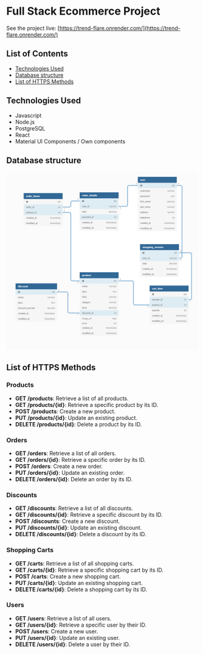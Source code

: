 # Full Stack Ecommerce Project

See the project live: [https://trend-flare.onrender.com/](https://trend-flare.onrender.com/)

## List of Contents

- [Technologies Used](#technologies-used)
- [Database structure](#database-structure)
- [List of HTTPS Methods](#list-of-https-methods)

## Technologies Used

- Javascript
- Node.js
- PostgreSQL
- React
- Material UI Components / Own components

## Database structure

![alt text](https://github.com/vvk130/fullstack-node/blob/main/readme_assets/database_final.png)

## List of HTTPS Methods

### Products
- **GET /products**: Retrieve a list of all products.
- **GET /products/{id}**: Retrieve a specific product by its ID.
- **POST /products**: Create a new product.
- **PUT /products/{id}**: Update an existing product.
- **DELETE /products/{id}**: Delete a product by its ID.

### Orders
- **GET /orders**: Retrieve a list of all orders.
- **GET /orders/{id}**: Retrieve a specific order by its ID.
- **POST /orders**: Create a new order.
- **PUT /orders/{id}**: Update an existing order.
- **DELETE /orders/{id}**: Delete an order by its ID.

### Discounts
- **GET /discounts**: Retrieve a list of all discounts.
- **GET /discounts/{id}**: Retrieve a specific discount by its ID.
- **POST /discounts**: Create a new discount.
- **PUT /discounts/{id}**: Update an existing discount.
- **DELETE /discounts/{id}**: Delete a discount by its ID.

### Shopping Carts
- **GET /carts**: Retrieve a list of all shopping carts.
- **GET /carts/{id}**: Retrieve a specific shopping cart by its ID.
- **POST /carts**: Create a new shopping cart.
- **PUT /carts/{id}**: Update an existing shopping cart.
- **DELETE /carts/{id}**: Delete a shopping cart by its ID.

### Users
- **GET /users**: Retrieve a list of all users.
- **GET /users/{id}**: Retrieve a specific user by their ID.
- **POST /users**: Create a new user.
- **PUT /users/{id}**: Update an existing user.
- **DELETE /users/{id}**: Delete a user by their ID.
